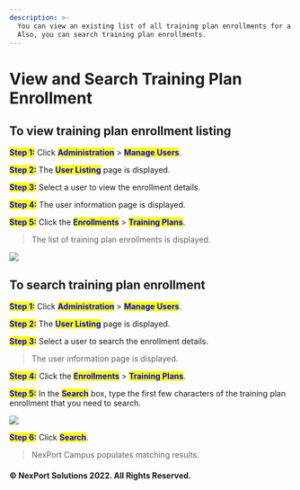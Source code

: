 ```yaml
---
description: >-
  You can view an existing list of all training plan enrollments for a user.
  Also, you can search training plan enrollments.
---
```


# View and Search Training Plan Enrollment

## &#x20;**To view training plan enrollment listing**

<mark style="color:blue;">**Step 1:**</mark>  Click <mark style="color:blue;">**Administration**</mark> > <mark style="color:blue;">**Manage Users**</mark>.

<mark style="color:blue;">**Step 2:**</mark>  The <mark style="color:blue;">**User Listing**</mark> page is displayed.

<mark style="color:blue;">**Step 3:**</mark>  Select a user to view the enrollment details.

<mark style="color:blue;">**Step 4:**</mark>  The user information page is displayed.

<mark style="color:blue;">**Step 5:**</mark>  Click the <mark style="color:blue;">**Enrollments**</mark> > <mark style="color:blue;">**Training Plans**</mark>.

> The list of training plan enrollments is displayed.

![](https://www.nexportcampus.com/Content/Guides/aweb/Content/Resources/Images/Manage\_Users/Enrollment\_TrainingPlans\_View\_550x120.png)

## **To search training plan enrollment**

<mark style="color:blue;">**Step 1:**</mark>  Click <mark style="color:blue;">**Administration**</mark> <mark style="color:blue;"></mark><mark style="color:blue;"></mark> > <mark style="color:blue;">**Manage Users**</mark>.

<mark style="color:blue;">**Step 2:**</mark>  The <mark style="color:blue;">**User Listing**</mark> page is displayed.

<mark style="color:blue;">**Step 3:**</mark>  Select a user to search the enrollment details.

> The user information page is displayed.

<mark style="color:blue;">**Step 4:**</mark> Click the <mark style="color:blue;">**Enrollments**</mark> > <mark style="color:blue;">**Training Plans**</mark>.

<mark style="color:blue;">**Step 5:**</mark>  In the <mark style="color:blue;">**Search**</mark> box, type the first few characters of the training plan enrollment that you need to search.

![](https://www.nexportcampus.com/Content/Guides/aweb/Content/Resources/Images/Manage\_Users/Enrollment\_TrainingPlans\_Search\_550x103.png)

<mark style="color:blue;">**Step 6:**</mark>  Click <mark style="color:blue;">**Search**</mark>.

> NexPort Campus populates matching results.

#### © NexPort Solutions 2022. All Rights Reserved.
